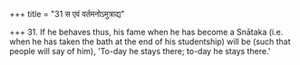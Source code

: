 +++
title = "31 स एवं वर्तमनोऽमुत्राद्य"

+++
31. If he behaves thus, his fame when he has become a Snātaka (i.e. when he has taken the bath at the end of his studentship) will be (such that people will say of him), 'To-day he stays there; to-day he stays there.'
